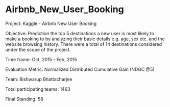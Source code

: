 # Airbnb_New_User_Booking

Project: Kaggle - Airbnb New User Booking

Objective: Prediction the top 5 destinations a new user is most likely to make a booking to by analyzing their basic
details e.g. age, sex etc. and the website browsing history. There were a total of 14 destinations considered under the scope
of the project.

Time frame: Oct, 2015 - Feb, 2015

Evaluation Metric: Normalized Distributed Cumulative Gain (NDGC @5)

Team: Bishwarup Bhattacharjee

Total participating teams: 1463

Final Standing: 58
